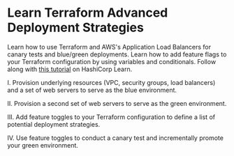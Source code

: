# Learn Terraform Advanced Deployment Strategies

Learn how to use Terraform and AWS's Application Load Balancers for canary tests and blue/green deployments. Learn how to add feature flags to your Terraform configuration by using variables and conditionals. Follow along with [this
tutorial](https://learn.hashicorp.com/tutorials/terraform/blue-green-canary-tests-deployments) on HashiCorp Learn.


I. Provision underlying resources (VPC, security groups, load balancers) and a set of web servers to serve as the blue environment.

II. Provision a second set of web servers to serve as the green environment.

III. Add feature toggles to your Terraform configuration to define a list of potential deployment strategies.

IV. Use feature toggles to conduct a canary test and incrementally promote your green environment.

